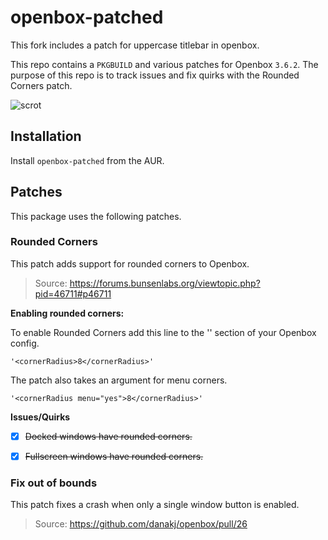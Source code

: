 # openbox-patched

This fork includes a patch for uppercase titlebar in openbox.

This repo contains a `PKGBUILD` and various patches for Openbox `3.6.2`. The purpose of this repo is to track issues and fix quirks with the Rounded Corners patch.


![scrot](http://i.imgur.com/ThihqTS.png)


## Installation

Install `openbox-patched` from the AUR.


## Patches

This package uses the following patches.


### Rounded Corners

This patch adds support for rounded corners to Openbox.

> Source: https://forums.bunsenlabs.org/viewtopic.php?pid=46711#p46711


**Enabling rounded corners:**

To enable Rounded Corners add this line to the '<theme>' section of your Openbox config.

    '<cornerRadius>8</cornerRadius>'

The patch also takes an argument for menu corners.

    '<cornerRadius menu="yes">8</cornerRadius>'


**Issues/Quirks**

- [x] ~~Docked windows have rounded corners.~~
- [x] ~~Fullscreen windows have rounded corners.~~


### Fix out of bounds

This patch fixes a crash when only a single window button is enabled.

> Source: https://github.com/danakj/openbox/pull/26
